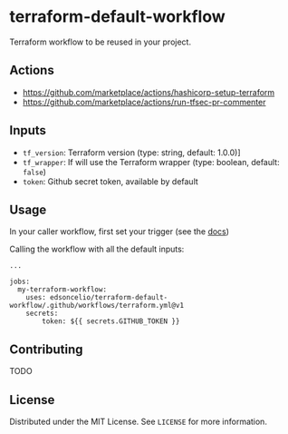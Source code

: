# terraform-default-workflow
Terraform workflow to be reused in your project.

## Actions
* https://github.com/marketplace/actions/hashicorp-setup-terraform
* https://github.com/marketplace/actions/run-tfsec-pr-commenter


## Inputs
* `tf_version`: Terraform version (type: string, default: 1.0.0)]
* `tf_wrapper`: If will use the Terraform wrapper (type: boolean, default: `false`)
* `token`: Github secret token, available by default

## Usage
In your caller workflow, first set your trigger (see the [docs](https://docs.github.com/en/actions/learn-github-actions/events-that-trigger-workflows))

Calling the workflow with all the default inputs:
```
...

jobs:
  my-terraform-workflow:
    uses: edsoncelio/terraform-default-workflow/.github/workflows/terraform.yml@v1
    secrets:
        token: ${{ secrets.GITHUB_TOKEN }}
```

## Contributing
TODO

## License
Distributed under the MIT License. See `LICENSE` for more information.